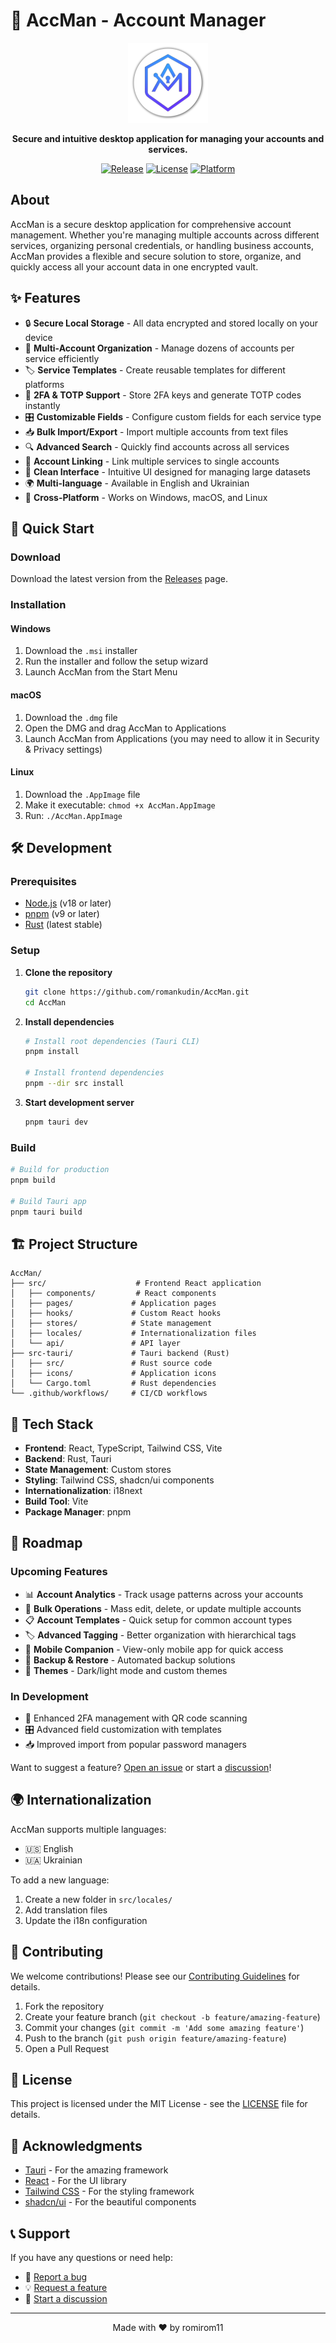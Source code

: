 # 🔐 AccMan - Account Manager

<div align="center">
  <img src="accman.png" alt="AccMan Logo" width="128" height="128">
  
  **Secure and intuitive desktop application for managing your accounts and services.**
  
  [![Release](https://github.com/romirom11/AccMan/actions/workflows/release.yml/badge.svg)](https://github.com/romirom11/AccMan/actions/workflows/release.yml)
  [![License](https://img.shields.io/badge/license-MIT-blue.svg)](LICENSE)
  [![Platform](https://img.shields.io/badge/platform-Windows%20%7C%20macOS%20%7C%20Linux-lightgrey.svg)](https://github.com/romirom11/AccMan/releases)
</div>

## About

AccMan is a secure desktop application for comprehensive account management. Whether you're managing multiple accounts across different services, organizing personal credentials, or handling business accounts, AccMan provides a flexible and secure solution to store, organize, and quickly access all your account data in one encrypted vault. 

## ✨ Features

- 🔒 **Secure Local Storage** - All data encrypted and stored locally on your device
- 🎯 **Multi-Account Organization** - Manage dozens of accounts per service efficiently
- 🏷️ **Service Templates** - Create reusable templates for different platforms
- 🔑 **2FA & TOTP Support** - Store 2FA keys and generate TOTP codes instantly
- 🎛️ **Customizable Fields** - Configure custom fields for each service type
- 📥 **Bulk Import/Export** - Import multiple accounts from text files
- 🔍 **Advanced Search** - Quickly find accounts across all services
- 🔗 **Account Linking** - Link multiple services to single accounts
- 🎨 **Clean Interface** - Intuitive UI designed for managing large datasets
- 🌍 **Multi-language** - Available in English and Ukrainian
- 📱 **Cross-Platform** - Works on Windows, macOS, and Linux

## 🚀 Quick Start

### Download

Download the latest version from the [Releases](https://github.com/romirom11/AccMan/releases) page.

### Installation

#### Windows
1. Download the `.msi` installer
2. Run the installer and follow the setup wizard
3. Launch AccMan from the Start Menu

#### macOS
1. Download the `.dmg` file
2. Open the DMG and drag AccMan to Applications
3. Launch AccMan from Applications (you may need to allow it in Security & Privacy settings)

#### Linux
1. Download the `.AppImage` file
2. Make it executable: `chmod +x AccMan.AppImage`
3. Run: `./AccMan.AppImage`

## 🛠️ Development

### Prerequisites

- [Node.js](https://nodejs.org/) (v18 or later)
- [pnpm](https://pnpm.io/) (v9 or later)
- [Rust](https://rustlang.org/) (latest stable)

### Setup

1. **Clone the repository**
   ```bash
   git clone https://github.com/romankudin/AccMan.git
   cd AccMan
   ```

2. **Install dependencies**
   ```bash
   # Install root dependencies (Tauri CLI)
   pnpm install
   
   # Install frontend dependencies
   pnpm --dir src install
   ```

3. **Start development server**
   ```bash
   pnpm tauri dev
   ```

### Build

```bash
# Build for production
pnpm build

# Build Tauri app
pnpm tauri build
```

## 🏗️ Project Structure

```
AccMan/
├── src/                    # Frontend React application
│   ├── components/         # React components
│   ├── pages/             # Application pages
│   ├── hooks/             # Custom React hooks
│   ├── stores/            # State management
│   ├── locales/           # Internationalization files
│   └── api/               # API layer
├── src-tauri/             # Tauri backend (Rust)
│   ├── src/               # Rust source code
│   ├── icons/             # Application icons
│   └── Cargo.toml         # Rust dependencies
└── .github/workflows/     # CI/CD workflows
```

## 🔧 Tech Stack

- **Frontend**: React, TypeScript, Tailwind CSS, Vite
- **Backend**: Rust, Tauri
- **State Management**: Custom stores
- **Styling**: Tailwind CSS, shadcn/ui components
- **Internationalization**: i18next
- **Build Tool**: Vite
- **Package Manager**: pnpm

## 🚧 Roadmap

### Upcoming Features

- 📊 **Account Analytics** - Track usage patterns across your accounts
- 🔄 **Bulk Operations** - Mass edit, delete, or update multiple accounts
- 📋 **Account Templates** - Quick setup for common account types
- 🏷️ **Advanced Tagging** - Better organization with hierarchical tags
- 📱 **Mobile Companion** - View-only mobile app for quick access
- 🔄 **Backup & Restore** - Automated backup solutions
- 🎨 **Themes** - Dark/light mode and custom themes

### In Development

- 🔑 Enhanced 2FA management with QR code scanning
- 🎛️ Advanced field customization with templates
- 📥 Improved import from popular password managers

Want to suggest a feature? [Open an issue](https://github.com/romankudin/AccMan/issues/new?template=feature_request.md) or start a [discussion](https://github.com/romankudin/AccMan/discussions)!

## 🌍 Internationalization

AccMan supports multiple languages:
- 🇺🇸 English
- 🇺🇦 Ukrainian

To add a new language:
1. Create a new folder in `src/locales/`
2. Add translation files
3. Update the i18n configuration

## 🤝 Contributing

We welcome contributions! Please see our [Contributing Guidelines](CONTRIBUTING.md) for details.

1. Fork the repository
2. Create your feature branch (`git checkout -b feature/amazing-feature`)
3. Commit your changes (`git commit -m 'Add some amazing feature'`)
4. Push to the branch (`git push origin feature/amazing-feature`)
5. Open a Pull Request

## 📝 License

This project is licensed under the MIT License - see the [LICENSE](LICENSE) file for details.

## 🙏 Acknowledgments

- [Tauri](https://tauri.app/) - For the amazing framework
- [React](https://reactjs.org/) - For the UI library
- [Tailwind CSS](https://tailwindcss.com/) - For the styling framework
- [shadcn/ui](https://ui.shadcn.com/) - For the beautiful components

## 📞 Support

If you have any questions or need help:
- 🐛 [Report a bug](https://github.com/romirom11/AccMan/issues/new?template=bug_report.md)
- 💡 [Request a feature](https://github.com/romirom11/AccMan/issues/new?template=feature_request.md)
- 💬 [Start a discussion](https://github.com/romirom11/AccMan/discussions)

---

<div align="center">
  Made with ❤️ by romirom11
</div>